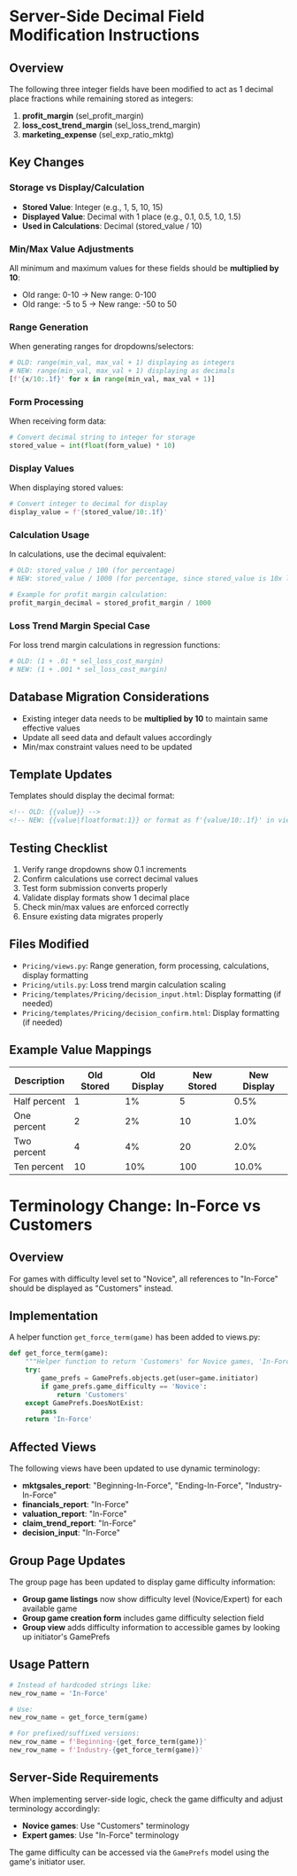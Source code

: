 # Server-Side Decimal Field Modification Instructions

## Overview
The following three integer fields have been modified to act as 1 decimal place fractions while remaining stored as integers:

1. **profit_margin** (sel_profit_margin)
2. **loss_cost_trend_margin** (sel_loss_trend_margin) 
3. **marketing_expense** (sel_exp_ratio_mktg)

## Key Changes

### Storage vs Display/Calculation
- **Stored Value**: Integer (e.g., 1, 5, 10, 15)
- **Displayed Value**: Decimal with 1 place (e.g., 0.1, 0.5, 1.0, 1.5)
- **Used in Calculations**: Decimal (stored_value / 10)

### Min/Max Value Adjustments
All minimum and maximum values for these fields should be **multiplied by 10**:
- Old range: 0-10 → New range: 0-100
- Old range: -5 to 5 → New range: -50 to 50

### Range Generation
When generating ranges for dropdowns/selectors:
```python
# OLD: range(min_val, max_val + 1) displaying as integers
# NEW: range(min_val, max_val + 1) displaying as decimals
[f'{x/10:.1f}' for x in range(min_val, max_val + 1)]
```

### Form Processing
When receiving form data:
```python
# Convert decimal string to integer for storage
stored_value = int(float(form_value) * 10)
```

### Display Values
When displaying stored values:
```python
# Convert integer to decimal for display
display_value = f'{stored_value/10:.1f}'
```

### Calculation Usage
In calculations, use the decimal equivalent:
```python
# OLD: stored_value / 100 (for percentage)
# NEW: stored_value / 1000 (for percentage, since stored_value is 10x larger)

# Example for profit margin calculation:
profit_margin_decimal = stored_profit_margin / 1000
```

### Loss Trend Margin Special Case
For loss trend margin calculations in regression functions:
```python
# OLD: (1 + .01 * sel_loss_cost_margin)
# NEW: (1 + .001 * sel_loss_cost_margin)
```

## Database Migration Considerations
- Existing integer data needs to be **multiplied by 10** to maintain same effective values
- Update all seed data and default values accordingly
- Min/max constraint values need to be updated

## Template Updates
Templates should display the decimal format:
```html
<!-- OLD: {{value}} -->
<!-- NEW: {{value|floatformat:1}} or format as f'{value/10:.1f}' in view -->
```

## Testing Checklist
1. Verify range dropdowns show 0.1 increments
2. Confirm calculations use correct decimal values
3. Test form submission converts properly
4. Validate display formats show 1 decimal place
5. Check min/max values are enforced correctly
6. Ensure existing data migrates properly

## Files Modified
- `Pricing/views.py`: Range generation, form processing, calculations, display formatting
- `Pricing/utils.py`: Loss trend margin calculation scaling
- `Pricing/templates/Pricing/decision_input.html`: Display formatting (if needed)
- `Pricing/templates/Pricing/decision_confirm.html`: Display formatting (if needed)

## Example Value Mappings
| Description | Old Stored | Old Display | New Stored | New Display |
|-------------|------------|-------------|------------|-------------|
| Half percent | 1 | 1% | 5 | 0.5% |
| One percent | 2 | 2% | 10 | 1.0% |
| Two percent | 4 | 4% | 20 | 2.0% |
| Ten percent | 10 | 10% | 100 | 10.0% | 

# Terminology Change: In-Force vs Customers

## Overview
For games with difficulty level set to "Novice", all references to "In-Force" should be displayed as "Customers" instead.

## Implementation
A helper function `get_force_term(game)` has been added to views.py:
```python
def get_force_term(game):
    """Helper function to return 'Customers' for Novice games, 'In-Force' otherwise"""
    try:
        game_prefs = GamePrefs.objects.get(user=game.initiator)
        if game_prefs.game_difficulty == 'Novice':
            return 'Customers'
    except GamePrefs.DoesNotExist:
        pass
    return 'In-Force'
```

## Affected Views
The following views have been updated to use dynamic terminology:
- **mktgsales_report**: "Beginning-In-Force", "Ending-In-Force", "Industry-In-Force"
- **financials_report**: "In-Force"
- **valuation_report**: "In-Force"
- **claim_trend_report**: "In-Force"
- **decision_input**: "In-Force"

## Group Page Updates
The group page has been updated to display game difficulty information:
- **Group game listings** now show difficulty level (Novice/Expert) for each available game
- **Group game creation form** includes game difficulty selection field
- **Group view** adds difficulty information to accessible games by looking up initiator's GamePrefs

## Usage Pattern
```python
# Instead of hardcoded strings like:
new_row_name = 'In-Force'

# Use:
new_row_name = get_force_term(game)

# For prefixed/suffixed versions:
new_row_name = f'Beginning-{get_force_term(game)}'
new_row_name = f'Industry-{get_force_term(game)}'
```

## Server-Side Requirements
When implementing server-side logic, check the game difficulty and adjust terminology accordingly:
- **Novice games**: Use "Customers" terminology
- **Expert games**: Use "In-Force" terminology

The game difficulty can be accessed via the `GamePrefs` model using the game's initiator user. 